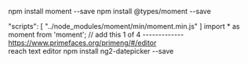 npm install moment --save
npm install @types/moment --save

 "scripts": [
        "../node_modules/moment/min/moment.min.js"
     ]
     import * as moment from 'moment'; // add this 1 of 4
     -------------
     https://www.primefaces.org/primeng/#/editor  
     reach text editor
     npm install ng2-datepicker --save
